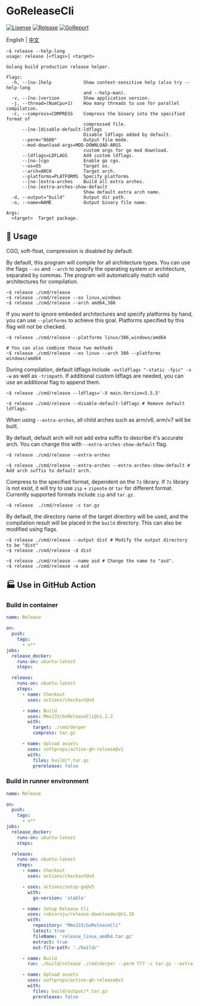 # GoReleaseCli

[![Lisense](https://img.shields.io/github/license/Mmx233/GoReleaseCli)](https://github.com/Mmx233/GoReleaseCli/blob/main/LICENSE)
[![Release](https://img.shields.io/github/v/release/Mmx233/GoReleaseCli?color=blueviolet&include_prereleases)](https://github.com/Mmx233/GoReleaseCli/releases)
[![GoReport](https://goreportcard.com/badge/github.com/Mmx233/GoReleaseCli)](https://goreportcard.com/report/github.com/Mmx233/GoReleaseCli)

English | [中文](./README_CN.md)

```shell
~$ release --help-long
usage: release [<flags>] <target>

Golang build production release helper.

Flags:
  -h, --[no-]help            Show context-sensitive help (also try --help-long
                             and --help-man).
  -v, --[no-]version         Show application version.
  -j, --thread=(NumCpu+1)    How many threads to use for parallel compilation.
  -c, --compress=COMPRESS    Compress the binary into the specified format of
                             compressed file.
      --[no-]disable-default-ldflags
                             Disable ldflags added by default.
      --perm="0600"          Output file mode.
      --mod-download-args=MOD-DOWNLOAD-ARGS
                             custom args for go mod download.
      --ldflags=LDFLAGS      Add custom ldflags.
      --[no-]cgo             Enable go cgo.
      --os=OS                Target os.
      --arch=ARCH            Target arch.
      --platforms=PLATFORMS  Specify platforms
      --[no-]extra-arches    Build all extra arches.
      --[no-]extra-arches-show-default
                             Show default extra arch name.
  -d, --output="build"       Output dir path.
  -o, --name=NAME            Output binary file name.

Args:
  <target>  Target package.
```

## :saxophone: Usage

CGO, soft-float, compression is disabled by default.

By default, this program will compile for all architecture types. You can use the flags `--os` and `--arch` to specify the operating system or architecture, separated by commas. The program will automatically match valid architectures for compilation.

```shell
~$ release ./cmd/release
~$ release ./cmd/release --os linux,windows
~$ release ./cmd/release --arch amd64,386
```

If you want to ignore embeded architectures and specify platforms by hand, you can use `--platforms` to achieve this goal. Platforms specified by this flag will not be checked.

```shell
~$ release ./cmd/release --platforms linux/386,windows/amd64

# You can also combine these two methods
~$ release ./cmd/release --os linux --arch 386 --platforms windows/amd64 
```

During compilation, default ldflags include `-extldflags "-static -fpic" -s -w` as well as `-trimpath`. If additional custom ldflags are needed, you can use an additional flag to append them.

```shell
~$ release ./cmd/release --ldflags='-X main.Version=5.5.5'

~$ release ./cmd/release --disable-default-ldflags # Remove default ldflags.
```

When using `--extra-arches`, all child arches such as arm/v6, arm/v7 will be built.

By default, default arch will not add extra suffix to describe it's accurate arch. You can change this with `--extra-arches-show-default` flag.

```shell
~$ release ./cmd/release --extra-arches

~$ release ./cmd/release --extra-arches --extra-arches-show-default # Add arch suffix to default arch.
```

Compress to the specified format, dependent on the `7z` library. If `7z` library is not exist, it will try to use `zip` + `zipnote` or `tar` for different format. Currently supported formats include `zip` and `tar.gz`.

```shell
~$ release  ./cmd/release -c tar.gz
```

By default, the directory name of the target directory will be used, and the compilation result will be placed in the `build` directory. This can also be modified using flags.

```shell
~$ release ./cmd/release --output dist # Modify the output directory to be "dist"
~$ release ./cmd/release -d dist

~$ release ./cmd/release --name asd # Change the name to "asd".
~$ release ./cmd/release -o asd
```

## :factory: Use in GitHub Action

### Build in container

```yaml
name: Release

on:
  push:
    tags:
      - v**
jobs:
  release_docker:
    runs-on: ubuntu-latest
    steps:

  release:
    runs-on: ubuntu-latest
    steps:
      - name: Checkout
        uses: actions/checkout@v4

      - name: Build
        uses: Mmx233/GoReleaseCli@v1.2.2
        with:
          target: ./cmd/derper
          compress: tar.gz

      - name: Upload assets
        uses: softprops/action-gh-release@v1
        with:
          files: build/*.tar.gz
          prerelease: false
```

### Build in runner environment

```yaml
name: Release

on:
  push:
    tags:
      - v**
jobs:
  release_docker:
    runs-on: ubuntu-latest
    steps:

  release:
    runs-on: ubuntu-latest
    steps:
      - name: Checkout
        uses: actions/checkout@v4

      - uses: actions/setup-go@v5
        with:
          go-version: 'stable'

      - name: Setup Release Cli
        uses: robinraju/release-downloader@v1.10
        with:
          repository: "Mmx233/GoReleaseCli"
          latest: true
          fileName: 'release_linux_amd64.tar.gz'
          extract: true
          out-file-path: './build/'

      - name: Build
        run: ./build/release ./cmd/derper --perm 777 -c tar.gz --extra-arches --output build/output

      - name: Upload assets
        uses: softprops/action-gh-release@v1
        with:
          files: build/output/*.tar.gz
          prerelease: false
```